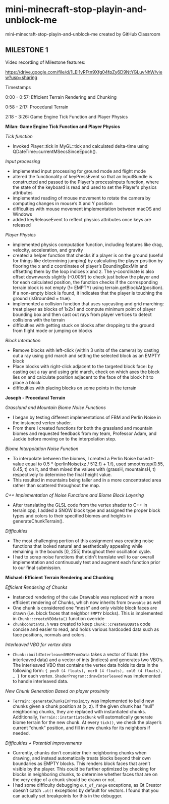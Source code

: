 # mini-minecraft-stop-playin-and-unblock-me
mini-minecraft-stop-playin-and-unblock-me created by GitHub Classroom

## MILESTONE 1

Video recording of Milestone features:

https://drive.google.com/file/d/1LEl1vRFtn9Xfg04fpZy6D9NtYGLuvNhW/view?usp=sharing

Timestamps

0:00 - 0:57: Efficient Terrain Rendering and Chunking

0:58 - 2:17: Procedural Terrain

2:18 - 3:26: Game Engine Tick Function and Player Physics


**Milan: Game Engine Tick Function and Player Physics**

_Tick function_
- Invoked Player::tick in MyGL::tick and calculated delta-time using QDateTime::currentMSecsSinceEpoch().

_Input processing_
- implemented input processing for ground mode and flight mode
- altered the functionality of keyPressEvent so that an InputBundle is constructed and passed to the Player's processInputs function, where the state of the keyboard is read and used to set the Player's physics attributes 
- implemented reading of mouse movement to rotate the camera by computing changes in mouse’s X and Y position
- difficulties with mouse movement implementation between macOS and Windows
- added keyReleaseEvent to reflect physics attributes once keys are released

_Player Physics_
- implemented physics computation function, including features like drag, velocity, acceleration, and gravity
- created a helper function that checks if a player is on the ground (useful for things like determining jumping) by calculating the player position by flooring the x and z coordinates of player’s BoundingBoxMin and offsetting them by the loop indices x and z. The y-coordinate is also offset downwards slightly (-0.005f) to check just below the player and for each calculated position, the function checks if the corresponding terrain block is not empty (!= EMPTY) using terrain.getBlockAt(position). If a non-empty block is found, it indicates that the player is touching the ground (isGrounded = true).
- implemented a collision function that uses raycasting and grid marching: treat player as blocks of 1x2x1 and compute minimum point of player bounding box and then cast out rays from player vertices to detect collisions with the terrain
- difficulties with getting stuck on blocks after dropping to the ground from flight mode or jumping on blocks

_Block Interaction_
- Remove blocks with left-click (within 3 units of the camera) by casting out a ray using grid march and setting the selected block as an EMPTY block
- Place blocks with right-click adjacent to the targeted block face: by casting out a ray and using grid march, check on which axes the block lies on and calculate position adjacent to the face of the block hit to place a block
- difficulties with placing blocks on some points in the terrain

**Joseph - Procedural Terrain**

_Grassland and Mountain Biome Noise Functions_
- I began by testing different implementations of FBM and Perlin Noise in the instanced vertex shader. 
- From there I created functions for both the grassland and mountain biomes and requested feedback from my team, Professor Adam, and Jackie before moving on to the interpolation step.

_Biome Interpolation Noise Function_
- To interpolate between the biomes, I created a Perlin Noise based t-value equal to 0.5 * (perlinNoise(xz / 512.f) + 1.f), used smoothstep(0.55, 0.45, t) on it, and then mixed the values with (grassH, mountainsH, t) respectively to determine the final height value. 
- This resulted in mountains being taller and in a more concentrated area rather than scattered throughout the map.

_C++ Implementation of Noise Functions and Biome Block Layering_
- After translating the GLSL code from the vertex shader to C++ in terrain.cpp, I added a SNOW block type and assigned the proper block types and colors to their specified biomes and heights in generateChunkTerrain().

_Difficulties_
- The most challenging portion of this assignment was creating noise functions that looked natural and aesthetically appealing while remaining in the bounds [0, 255] throughout their oscillation cycle. 
- I had to scrap noise functions that didn't translate well to our overall implementation and continuously test and augment each function prior to our final submission.

**Michael: Efficient Terrain Rendering and Chunking**

_Efficient Rendering of Chunks_

- Instanced rendering of the `Cube` Drawable was replaced with a more efficient rendering of Chunks, which now inherits from `Drawable` as well
- One chunk is considered one “mesh” and only visible block faces are drawn (i.e. block faces that neighbor `EMPTY` blocks). This is implemented in `Chunk::createVBOdata()` function override
- `chunkconstants.h` was created to keep `Chunk::createVBOData` code concise and easier to read, and holds various hardcoded data such as face positions, normals and colors. 

_Interleaved VBO for vertex data_

- `Chunk::buildInterleavedVBOFromData` takes a vector of floats (the interleaved data) and a vector of ints (indices) and generates two VBO’s. The interleaved VBO that contains the vertex data holds its data in the following form: `{ pos0 (4 floats), nor0 (4 floats), col0 (4 floats),  … }` for each vertex. `ShaderProgram::drawInterleaved` was implemented to handle interleaved data. 

_New Chunk Generation Based on player proximity_

- `Terrain::generateChunksInProximity` was implemented to build new chunks given a chunk position at (x, z). If the given chunk has “null” neighboring chunks, they are replaced with instantiated chunks. Additionally, `Terrain::instantiateChunk` will automatically generate biome terrain for the new chunk. At every `tick()`, we check the player’s current “chunk” position, and fill in new chunks for its neighbors if needed. 

_Difficulties + Potential improvements_

- Currently, chunks don’t consider their neighboring chunks when drawing, and instead automatically treats blocks beyond their own boundaries as EMPTY blocks. This renders block faces that aren’t visible by the player. This could be further optimized by checking for blocks in neighboring chunks, to determine whether faces that are on the very edge of a chunk should be drawn or not. 
- I had some difficulty debugging `out_of_range` exceptions, as Qt Creator doesn’t catch `.at()` exceptions by default for vectors. I found that you can actually set breakpoints for this in the debugger. 

